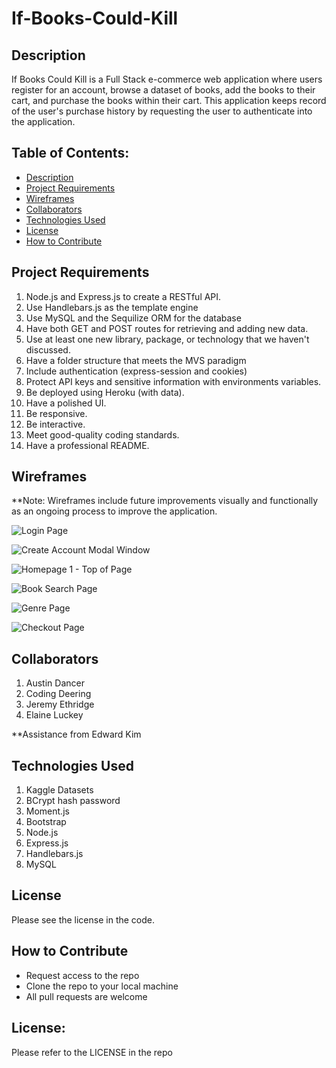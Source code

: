 # If-Books-Could-Kill

## Description
If Books Could Kill is a Full Stack e-commerce web application where users register for an account, browse a dataset of books, add the books to their cart, and purchase the books within their cart. This application keeps record of the user's purchase history by requesting the user to authenticate into the application.

## Table of Contents:

- [Description](#description)
- [Project Requirements](#project-requirements)
- [Wireframes](#wireframes)
- [Collaborators](#collaborators)
- [Technologies Used](#technologies-used)
- [License](#license)
- [How to Contribute](#how-to-contribute)


## Project Requirements
1. Node.js and Express.js to create a RESTful API.
2. Use Handlebars.js as the template engine
3. Use MySQL and the Sequilize ORM for the database
4. Have both GET and POST routes for retrieving and adding new data.
5. Use at least one new library, package, or technology that we haven't discussed.
6. Have a folder structure that meets the MVS paradigm
7. Include authentication (express-session and cookies)
8. Protect API keys and sensitive information with environments variables.
9. Be deployed using Heroku (with data).
10. Have a polished UI.
11. Be responsive.
12. Be interactive.
13. Meet good-quality coding standards.
14. Have a professional README.


## Wireframes

**Note: Wireframes include future improvements visually and functionally as an ongoing process to improve the application.

![Login Page](https://github.com/cody-deering/If-Books-Could-Kill/assets/134161776/f8d55e84-ef5a-4cda-b638-388136bf664e)

![Create Account Modal Window](https://github.com/cody-deering/If-Books-Could-Kill/assets/134161776/8831fb0d-a85c-49fc-a7d4-01b55bab91e0)

![Homepage 1 - Top of Page](https://github.com/cody-deering/If-Books-Could-Kill/assets/134161776/0e4da468-95e5-4bd5-8b5f-1173f130b4ca)

![Book Search Page](https://github.com/cody-deering/If-Books-Could-Kill/assets/134161776/22fa5e0f-99e4-4475-98ab-12fd7b4d6f27)

![Genre Page](https://github.com/cody-deering/If-Books-Could-Kill/assets/134161776/647826ce-ea8f-4949-975f-6e66555d10c4)

![Checkout Page](https://github.com/cody-deering/If-Books-Could-Kill/assets/134161776/0249586e-5559-4919-b244-649a89333c57)


## Collaborators

1. Austin Dancer
2. Coding Deering
3. Jeremy Ethridge
4. Elaine Luckey

**Assistance from Edward Kim


## Technologies Used
1. Kaggle Datasets
2. BCrypt hash password
3. Moment.js
4. Bootstrap
5. Node.js
6. Express.js
7. Handlebars.js
8. MySQL

## License

Please see the license in the code.

## How to Contribute
- Request access to the repo
- Clone the repo to your local machine
- All pull requests are welcome

## License: 
Please refer to the LICENSE in the repo
